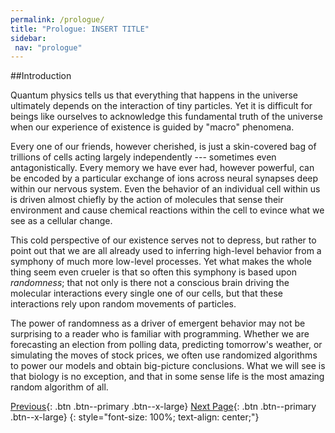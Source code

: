 ```yaml
---
permalink: /prologue/
title: "Prologue: INSERT TITLE"
sidebar: 
 nav: "prologue"
---
```


##Introduction

Quantum physics tells us that everything that happens in the universe ultimately depends on the interaction of tiny particles.  Yet it is difficult for beings like ourselves to acknowledge this fundamental truth of the universe when our experience of existence is guided by "macro" phenomena.

Every one of our friends, however cherished, is just a skin-covered bag of trillions of cells acting largely independently --- sometimes even antagonistically. Every memory we have ever had, however powerful, can be encoded by a particular exchange of ions across neural synapses deep within our nervous system.  Even the behavior of an individual cell within us is driven almost chiefly by the action of molecules that sense their environment and cause chemical reactions within the cell to evince what we see as a cellular change.
 
This cold perspective of our existence serves not to depress, but rather to point out that we are all already used to inferring high-level behavior from a symphony of much more low-level processes. Yet what makes the whole thing seem even crueler is that so often this symphony is based upon *randomness*; that not only is there not a conscious brain driving the molecular interactions every single one of our cells, but that these interactions rely upon random movements of particles.

The power of randomness as a driver of emergent behavior may not be surprising to a reader who is familiar with programming. Whether we are forecasting an election from polling data, predicting tomorrow's weather, or simulating the moves of stock prices, we often use randomized algorithms to power our models and obtain big-picture conclusions. What we will see is that biology is no exception, and that in some sense life is the most amazing random algorithm of all.


[Previous](#){: .btn .btn--primary .btn--x-large} [Next Page](turing){: .btn .btn--primary .btn--x-large}
{: style="font-size: 100%; text-align: center;"}



